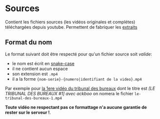 # Sources

Contient les fichiers sources (les vidéos originales et complètes) téléchargées depuis youtube. Permettent de fabriquer les [extraits](../extraits/README.md)

## Format du nom 

Le format suivant doit être respecté pour qu'un fichier source soit *valide*:

- le nom est écrit en [snake-case](https://fr.wikipedia.org/wiki/Snake_case)
- il ne contient aucun espace
- son extension est `.mp4`
- il a la forme `{nom-serie}-{numero|identifiant de la video}.mp4`

Par exemple pour [la 1ere vidéo du tribunal des bureaux](https://www.youtube.com/watch?v=YglE-FnSd3g) dont le titre est *[LE TRIBUNAL DES BUREAUX #1] avec ackboo* on nomera le fichier `le-tribunal-des-bureaux-1.mp4`

**Toute vidéo ne respectant pas ce formattage n'a aucune garantie de rester sur le serveur !**.